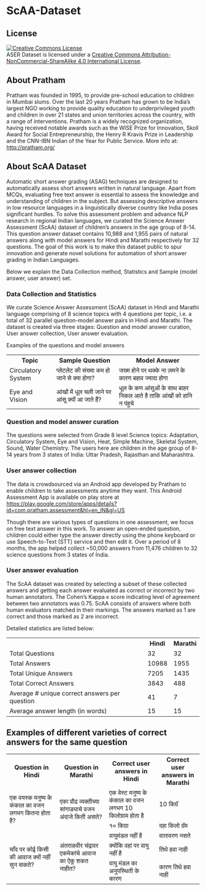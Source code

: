 # ScAA-Dataset

## License
<a rel="license" href="http://creativecommons.org/licenses/by-nc-sa/4.0/"><img alt="Creative Commons License" style="border-width:0" src="https://i.creativecommons.org/l/by-nc-sa/4.0/88x31.png" /></a><br />ASER Dataset</span>  is licensed under a <a rel="license" href="http://creativecommons.org/licenses/by-nc-sa/4.0/">Creative Commons Attribution-NonCommercial-ShareAlike 4.0 International License</a>.


## About Pratham
Pratham was founded in 1995, to provide pre-school education to children in Mumbai slums. Over the last 20 years Pratham has grown to be India’s largest NGO working to provide quality education to underprivileged youth and 
children in over 21 states and union territories across the country, with a range of interventions. Pratham is a widely recognized organization, having received notable awards such as the WISE Prize for Innovation, 
Skoll Award for Social Entrepreneurship, the Henry R Kravis Prize in Leadership and the CNN-IBN Indian of the Year for Public Service. More info at: http://pratham.org/


## About ScAA Dataset
Automatic short answer grading (ASAG) techniques are designed to automatically assess short answers written in natural language. Apart from MCQs, evaluating free text answer is essential to assess the knowledge and understanding of children in the subject. But assessing descriptive answers in low resource languages in a linguistically diverse country like India poses significant hurdles. To solve this assessment problem and advance NLP research in regional Indian languages, we curated the Science Answer Assessment (ScAA) dataset of children’s answers in the age group of 8-14. This question answer dataset contains 10,988 and 1,955 pairs of natural answers along with model answers for Hindi and Marathi respectively for 32 questions.
The goal of this work is to make this dataset public to spur innovation and generate novel solutions for automation of short answer grading in Indian Languages.

Below we explain the Data Collection method, Statistics and Sample (model answer, user answer) set.

### Data Collection and Statistics

We curate Science Answer Assessment (ScAA) dataset in Hindi and Marathi language comprising of 8 science topics with 4 questions per topic, i.e. a total of 32 parallel question-model answer pairs in Hindi and Marathi. The dataset is created via three stages: Question and model answer curation, User answer collection, User answer evaluation. 

Examples of the questions and model answers
<table>
  <tr>
  <th>Topic</th>
  <th>Sample Question</th>
  <th>Model Answer</th>
  </tr>
  <tr>
    <td>Circulatory System</td>
    <td>प्लेटलेट की संख्या कम हो जाने से क्या होगा?</td>
    <td>जख्म होने पर थक्के ना ज़मने के कारण बहाव ज्यादा होगा</td>
  </tr>
  <tr>
    <td>Eye and Vision</td>
    <td>आंखों में धूल चली जाने पर आंसू क्यों आ जाते हैं?</td>
    <td>धूल के कण आंसुओं के साथ बाहर निकल आते है ताकि आंखों को हानि न पंहुचे</td>
  </tr>
  </table>

### Question and model answer curation
The questions were selected from Grade 8 level Science topics: Adaptation, Circulatory System, Eye and Vision, Heat, Simple Machine, Skeletal System, Sound, Water Chemistry.  The users here are children in the age group of 8-14 years from 3 states of India: Uttar Pradesh, Rajasthan and Maharashtra.

### User answer collection
The data is crowdsourced via an Android app developed by Pratham to enable children to take assessments anytime they want.  This Android Assessment App is available on play store at https://play.google.com/store/apps/details?id=com.pratham.assessment&hl=en_IN&gl=US 

Though there are various types of questions in one assessment, we focus on free text answer in this work. To answer an open-ended question, children could either type the answer directly using the phone keyboard or use Speech-to-Text (STT) service  and then edit it. 
     Over a period of 8 months, the app helped collect ~50,000 answers from 11,476 children to 32 science questions from 3 states of India.

### User answer evaluation
 The ScAA dataset was created by selecting a subset of these collected answers and getting each answer evaluated as correct or incorrect by two human annotators. The Cohen’s Kappa κ score indicating level of agreement between two annotators was 0.75. ScAA consists of answers where both human evaluators matched in their markings. The answers marked as 1 are correct and those marked as 2 are incorrect. 
 
Detailed statistics are listed below:

<table>
  <tr>
  <th></th>
  <th>Hindi</th>
  <th>Marathi</th>
  </tr>
  <tr>
    <td>Total Questions	</td>
    <td>32</td>
    <td>32</td>
   </tr>
    <tr>
    <td>Total Answers</td>
    <td>10988</td>
    <td>1955</td>
   </tr>
   <tr>
    <td>Total Unique Answers</td>
    <td>7205</td>
    <td>1435</td>
   </tr>
    <tr>
    <td>Total Correct Answers</td>
    <td>3843</td>
    <td>488</td>
   </tr>
   <tr>
    <td>Average # unique correct answers per question	</td>
    <td>41</td>
    <td>7</td>
   </tr>
    <tr>
    <td>Average answer length (in words)</td>
    <td>15</td>
    <td>15</td>
   </tr>
</table>

  ## Examples of different varieties of correct answers for the same question
  <table>
  <tr>
    <th>Question in Hindi</th>
    <th>Question in Marathi</th>
    <th> Correct user answers in Hindi</th>
    <th> Correct user answers in Marathi</th>
  </tr>
  <tr>
    <td rowspan=3>एक वयस्क मनुष्य के कंकाल का वजन लगभग कितना होता है?</td><td rowspan=3>एका प्रौढ व्यक्तीच्या सांगाड्याचे वजन अंदाजे किती असते? </td>
  <tr><td>एक वेस्ट मनुष्य के कंकाल का वजन लगभग 10 किलोग्राम होता है</td><td>10 किग्रॅ</td></tr>
  <tr><td>१० किग्रा</td><td>दहा किलो ग्रॅम</td></tr>
	<tr>  <td rowspan=6>	चाँद पर कोई किसी की आवाज क्यों नहीं सुन सकते?</td><td rowspan=6>अंतराळवीर चंद्रावर एकमेकांचे आवाज का ऐकू शकत नाहीत?</td><td>वायुमंडल नहीं है</td><td>वातावरण नसते</td>
	</tr>
  <tr><td>	क्योंकि वहां पर वायु नहीं है</td><td>तिथे हवा नाही</td></tr>
	<tr><td>	वायु मंडल का अनुपस्थिती के कारण</td><td>कारण तिथे हवा नाही</td></tr>
  </table>
  
  
